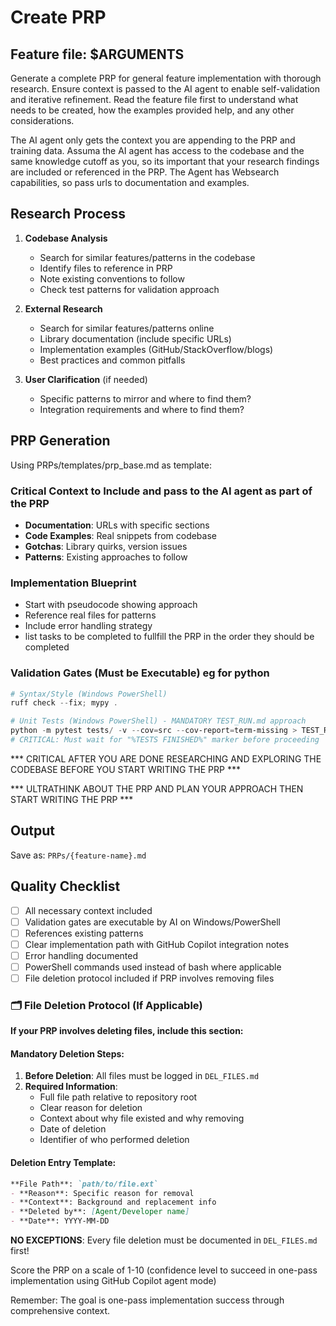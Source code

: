 # Create PRP

## Feature file: $ARGUMENTS

Generate a complete PRP for general feature implementation with thorough research. Ensure context is passed to the AI agent to enable self-validation and iterative refinement. Read the feature file first to understand what needs to be created, how the examples provided help, and any other considerations.

The AI agent only gets the context you are appending to the PRP and training data. Assuma the AI agent has access to the codebase and the same knowledge cutoff as you, so its important that your research findings are included or referenced in the PRP. The Agent has Websearch capabilities, so pass urls to documentation and examples.

## Research Process

1. **Codebase Analysis**
   - Search for similar features/patterns in the codebase
   - Identify files to reference in PRP
   - Note existing conventions to follow
   - Check test patterns for validation approach

2. **External Research**
   - Search for similar features/patterns online
   - Library documentation (include specific URLs)
   - Implementation examples (GitHub/StackOverflow/blogs)
   - Best practices and common pitfalls

3. **User Clarification** (if needed)
   - Specific patterns to mirror and where to find them?
   - Integration requirements and where to find them?

## PRP Generation

Using PRPs/templates/prp_base.md as template:

### Critical Context to Include and pass to the AI agent as part of the PRP
- **Documentation**: URLs with specific sections
- **Code Examples**: Real snippets from codebase
- **Gotchas**: Library quirks, version issues
- **Patterns**: Existing approaches to follow

### Implementation Blueprint
- Start with pseudocode showing approach
- Reference real files for patterns
- Include error handling strategy
- list tasks to be completed to fullfill the PRP in the order they should be completed

### Validation Gates (Must be Executable) eg for python
```powershell
# Syntax/Style (Windows PowerShell)
ruff check --fix; mypy .

# Unit Tests (Windows PowerShell) - MANDATORY TEST_RUN.md approach
python -m pytest tests/ -v --cov=src --cov-report=term-missing > TEST_RUN.md 2>&1; Add-Content -Path "TEST_RUN.md" -Value "%TESTS FINISHED%"
# CRITICAL: Must wait for "%TESTS FINISHED%" marker before proceeding
```

*** CRITICAL AFTER YOU ARE DONE RESEARCHING AND EXPLORING THE CODEBASE BEFORE YOU START WRITING THE PRP ***

*** ULTRATHINK ABOUT THE PRP AND PLAN YOUR APPROACH THEN START WRITING THE PRP ***

## Output
Save as: `PRPs/{feature-name}.md`

## Quality Checklist
- [ ] All necessary context included
- [ ] Validation gates are executable by AI on Windows/PowerShell
- [ ] References existing patterns
- [ ] Clear implementation path with GitHub Copilot integration notes
- [ ] Error handling documented
- [ ] PowerShell commands used instead of bash where applicable
- [ ] File deletion protocol included if PRP involves removing files

### 🗂️ File Deletion Protocol (If Applicable)
**If your PRP involves deleting files, include this section:**

#### Mandatory Deletion Steps:
1. **Before Deletion**: All files must be logged in `DEL_FILES.md`
2. **Required Information**:
   - Full file path relative to repository root
   - Clear reason for deletion
   - Context about why file existed and why removing
   - Date of deletion
   - Identifier of who performed deletion

#### Deletion Entry Template:
```markdown
**File Path**: `path/to/file.ext`
- **Reason**: Specific reason for removal
- **Context**: Background and replacement info
- **Deleted by**: [Agent/Developer name]
- **Date**: YYYY-MM-DD
```

**NO EXCEPTIONS**: Every file deletion must be documented in `DEL_FILES.md` first!

Score the PRP on a scale of 1-10 (confidence level to succeed in one-pass implementation using GitHub Copilot agent mode)

Remember: The goal is one-pass implementation success through comprehensive context.